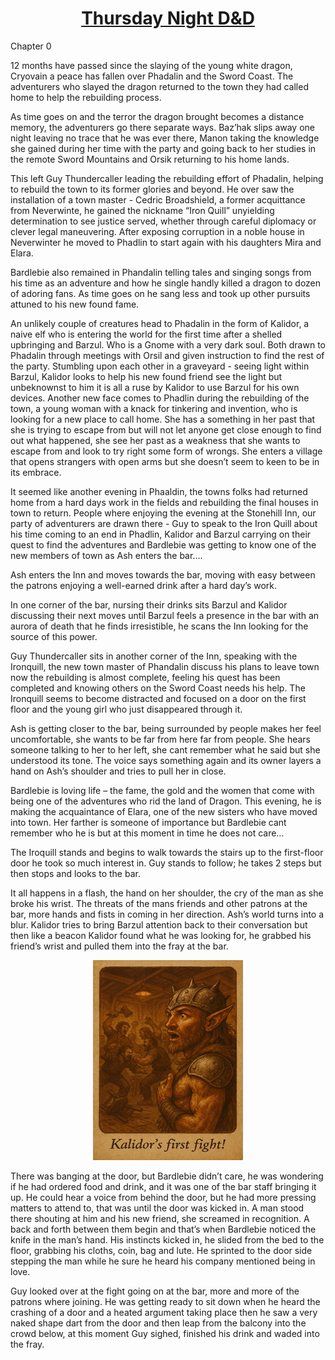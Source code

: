<h1 style="text-align: center;"><span style="text-decoration: underline;"><strong>Thursday Night D&amp;D</strong></span></h1>

Chapter 0

12 months have passed since the slaying of the young white dragon, Cryovain a peace has fallen over Phadalin and the Sword Coast. The adventurers who slayed the dragon returned to the town they had called home to help the rebuilding process.
 
As time goes on and the terror the dragon brought becomes a distance memory, the adventurers go there separate ways. Baz’hak slips away one night leaving no trace that he was ever there, Manon taking the knowledge she gained during her time with the party and going back to her studies in the remote Sword Mountains and Orsik returning to his home lands. 
 
This left Guy Thundercaller leading the rebuilding effort of Phadalin, helping to rebuild the town to its former glories and beyond. He over saw the installation of a town master - Cedric  Broadshield, a former acquittance from Neverwinte, he gained the nickname “Iron Quill” unyielding determination to see justice served, whether through careful diplomacy or clever legal maneuvering. After exposing corruption in a noble house in Neverwinter he moved to Phadlin to start again with his daughters Mira and Elara.
 
Bardlebie also remained in Phandalin telling tales and singing songs from his time as an adventure and how he single handly killed a dragon to dozen of adoring fans. As time goes on he sang less and took up other pursuits attuned to his new found fame.
 
An unlikely couple of creatures head to Phadalin in the form of Kalidor, a naive elf who is entering the world for the first time after a shelled upbringing and Barzul. Who is a Gnome with a very dark soul. Both drawn to Phadalin through meetings with Orsil and given instruction to find the rest of the party. Stumbling upon each other in a graveyard - seeing light within Barzul, Kalidor looks to help his new found friend see the light but unbeknownst to him it is all a ruse by Kalidor to use Barzul for his own devices.
Another new face comes to Phadlin during the rebuilding of the town, a young woman with a knack for tinkering and invention, who is looking for a new place to call home. She has a something in her past that she is trying to escape from but will not let anyone get close enough to find out what happened, she see her past as a weakness that she wants to escape from and look to try right some form of wrongs. She enters a village that opens strangers with open arms but she doesn’t seem to keen to be in its embrace.
 
It seemed like another evening in Phaaldin, the towns folks had returned home from a hard days work in the fields and rebuilding the final houses in town to return. People where enjoying the evening at the Stonehill Inn, our party of adventurers are drawn there - Guy to speak to the Iron Quill about his time coming to an end in Phadlin, Kalidor and Barzul carrying on their quest to find the adventures and Bardlebie was getting to know one of the new members of town as Ash enters the bar....

Ash enters the Inn and moves towards the bar, moving with easy between the patrons enjoying a well-earned drink after a hard day’s work.

In one corner of the bar, nursing their drinks sits Barzul and Kalidor discussing their next moves until Barzul feels a presence in the bar with an aurora of death that he finds irresistible, he scans the Inn looking for the source of this power.

Guy Thundercaller sits in another corner of the Inn, speaking with the Ironquill, the new town master of Phandalin discuss his plans to leave town now the rebuilding is almost complete, feeling his quest has been completed and knowing others on the Sword Coast needs his help. The Ironquill seems to become distracted and focused on a door on the first floor and the young girl who just disappeared through it.

Ash is getting closer to the bar, being surrounded by people makes her feel uncomfortable, she wants to be far from here far from people. She hears someone talking to her to her left, she cant remember what he said but she understood its tone. The voice says something again and its owner layers a hand on Ash’s shoulder and tries to pull her in close.

Bardlebie is loving life – the fame, the gold and the women that come with being one of the adventures who rid the land of Dragon. This evening, he is making the acquaintance of Elara, one of the new sisters who have moved into town. Her farther is someone of importance but Bardlebie cant remember who he is but at this moment in time he does not care…

The Iroquill stands and begins to walk towards the stairs up to the first-floor door he took so much interest in. Guy stands to follow; he takes 2 steps but then stops and looks to the bar.

It all happens in a flash, the hand on her shoulder, the cry of the man as she broke his wrist. The threats of the mans friends and other patrons at the bar, more hands and fists in coming in her direction. Ash’s world turns into a blur. 
Kalidor tries to bring Barzul attention back to their conversation but then like a beacon Kalidor found what he was looking for, he grabbed his friend’s wrist and pulled them into the fray at the bar.

<p align="center">
<img src="https://raw.githubusercontent.com/mattyhakin/ThursDnD/refs/heads/main/docs/assets/f8bb2401ee2bb7d7fa6f61c77b2bd1361deef0c3f25a26039e07575008764243.png" width="240" height="320">
</p>


There was banging at the door, but Bardlebie didn’t care, he was wondering if he had ordered food and drink, and it was one of the bar staff bringing it up. He could hear a voice from behind the door, but he had more pressing matters to attend to, that was until the door was kicked in. A man stood there shouting at him and his new friend, she screamed in recognition. A back and forth between them begin and that’s when Bardlebie noticed the knife in the man’s hand. His instincts kicked in, he slided from the bed to the floor, grabbing his cloths, coin, bag and lute. He sprinted to the door side stepping the man while he sure he heard his company mentioned being in love.

Guy looked over at the fight going on at the bar, more and more of the patrons where joining. He was getting ready to sit down when he heard the crashing of a door and a heated argument taking place then he saw a very naked shape dart from the door and then leap from the balcony into the crowd below, at this moment Guy sighed, finished his drink and waded into the fray.



